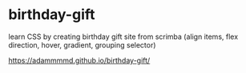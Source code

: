 # birthday-gift
learn CSS by creating birthday gift site from scrimba (align items, flex direction, hover, gradient, grouping selector)

https://adammmmd.github.io/birthday-gift/

